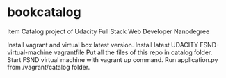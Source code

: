 # bookcatalog
Item Catalog project of Udacity Full Stack Web Developer Nanodegree

Install vagrant and virtual box latest version.
Install latest UDACITY FSND-virtual-machine vagrantfile
Put all the files of this repo in catalog folder.
Start FSND virtual machine with vagrant up command.
Run application.py from /vagrant/catalog folder.



